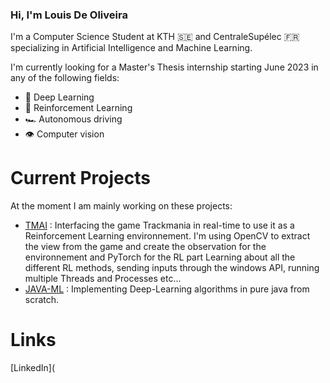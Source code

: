 ### Hi, I'm Louis De Oliveira

I'm a Computer Science Student at KTH :sweden: and CentraleSupélec :fr: specializing in Artificial Intelligence and Machine Learning.

I'm currently looking for a Master's Thesis internship starting June 2023 in any of the following fields:
- :brain: Deep Learning
- :robot: Reinforcement Learning
- :racing_car: Autonomous driving
- :eye: Computer vision

# Current Projects
At the moment I am mainly working on these projects:
- [TMAI](https://github.com/LouisDeOliveira/TMAI) : Interfacing the game Trackmania in real-time to use it as a Reinforcement Learning environnement. I'm using OpenCV to extract the view from the game and create the observation for the environnement and PyTorch for the RL part Learning about all the different RL methods, sending inputs through the windows API, running multiple Threads and Processes etc...
 - [JAVA-ML](https://github.com/LouisDeOliveira/JAVA-ML) : Implementing Deep-Learning algorithms in pure java from scratch.

# Links
[LinkedIn](

<!--
**LouisDeOliveira/LouisDeOliveira** is a ✨ _special_ ✨ repository because its `README.md` (this file) appears on your GitHub profile.

Here are some ideas to get you started:

- 🔭 I’m currently working on ...
- 🌱 I’m currently learning ...
- 👯 I’m looking to collaborate on ...
- 🤔 I’m looking for help with ...
- 💬 Ask me about ...
- 📫 How to reach me: ...
- 😄 Pronouns: ...
- ⚡ Fun fact: ...
-->
